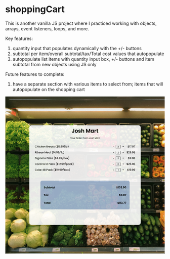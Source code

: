 # shoppingCart

This is another vanilla JS project where I practiced working with objects, arrays, event listeners, loops, and more. 

Key features: 
1. quantity input that populates dynamically with the +/- buttons
2. subtotal per item/overall subtotal/tax/Total cost values that autopopulate
3. autopopulate list items with quantity input box, +/- buttons and item subtotal from new objects using JS only

Future features to complete: 
1. have a separate section with various items to select from; items that will autopopulate on the shopping cart 

![ShoppingCart in Action](JoshMart.png?raw=true "JoshMart")
